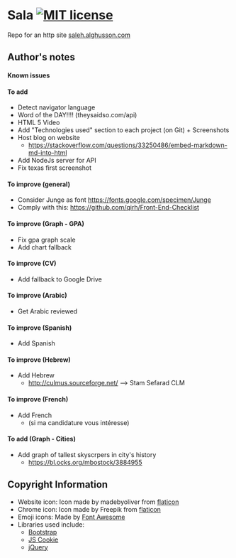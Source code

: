 # Sala [![MIT license](https://img.shields.io/badge/license-MIT-lightgrey.svg)](https://raw.githubusercontent.com/qirh/sala/master/LICENSE)
Repo for an http site [saleh.alghusson.com](https://saleh.alghusson.com)


## Author's notes
#### Known issues
#### To add
* Detect navigator language
* Word of the DAY!!!! (theysaidso.com/api)
* HTML 5 Video
* Add "Technologies used" section to each project (on Git) + Screenshots
* Host blog on website
  * https://stackoverflow.com/questions/33250486/embed-markdown-md-into-html
* Add NodeJs server for API
* Fix texas first screenshot


#### To improve (general)
* Consider Junge as font https://fonts.google.com/specimen/Junge
* Comply with this: https://github.com/qirh/Front-End-Checklist
#### To improve (Graph - GPA)
* Fix gpa graph scale
* Add chart fallback
#### To improve (CV)
* Add fallback to Google Drive
#### To improve (Arabic)
* Get Arabic reviewed
#### To improve (Spanish)
* Add Spanish
#### To improve (Hebrew)
* Add Hebrew
  * http://culmus.sourceforge.net/ --> Stam Sefarad CLM
#### To improve (French)
* Add French
  * (si ma candidature vous intéresse)
#### To add (Graph - Cities)
* Add graph of tallest skyscrpers in city's history
  * https://bl.ocks.org/mbostock/3884955

## Copyright Information
* Website icon: Icon made by madebyoliver from [flaticon](www.flaticon.com)
* Chrome icon: Icon made by Freepik from [flaticon](www.flaticon.com)
* Emoji icons: Made by [Font Awesome](https://fontawesome.com/license)
* Libraries used include:
  * [Bootstrap](https://getbootstrap.com/)
  * [JS Cookie](https://github.com/js-cookie/js-cookie)
  * [jQuery](https://jquery.com/)
